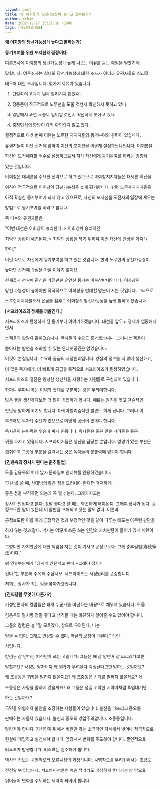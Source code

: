 ```yaml
---
layout: post
title: 왜 이회창의 당선가능성이 높다고 말하는가?
author: drkim
date: 2002-11-27 15:21:10 +0900
tags: [깨달음의대화]
---
```

**왜 이회창의 당선가능성이 높다고 말하는가?**  

  
**동기부여를 위한 포지션의 결정이다.**
  


여론조사에 이회창의 당선가능성이 높게 나오는 이유를 묻는 메일을 받았기에
  
답합니다. 여론조사는 실제의 당선가능성에 대한 조사가 아니라 유권자들의 심리적
  
태도에 대한 조사입니다. 몇가지 이유가 있습니다.


  


1. 단일화의 효과가 널리 알려지지 않았다.   

  
2. 정몽준이 적극적으로 노무현을 도울 것인지 확신하지 못하고 있다.  

  
3. 영남에서 과연 노풍이 일어날 것인지 확신하지 못하고 있다.  

  
4. 충청민심의 향방이 아직 확인되지 않고 있다. 


  


결정적으로 다섯 번째 이유는 노무현 지지자들의 동기부여와 관련이 있습니다.
  
유권자들이 이번 선거에 임하여 자신의 포지션을 어떻게 설정하느냐입니다. 이회창을
  
자신이 도전해야할 적수로 설정하므로서 자기 자신에게 동기부여를 하려는 경향이
  
있는 것입니다. 


  


이회창은 대세론을 주요한 전략으로 하고 있으므로 이회창지지자들은 대세론 확산을
  
위하여 적극적으로 이회창의 당선가능성을 높게 평가합니다. 반면 노무현지지자들은
  
아직 확실한 동기부여가 되지 않고 있으므로, 자신의 포지션을 도전자의 입장에 세우는
  
방법으로 동기부여를 하려고 합니다.


  


즉 다수의 유권자들은  

  
"이번 대선은 이회창이 승리한다. > 이회창이 승리하면
  
최악의 상황이 예견된다. > 최악의 상황을 막기 위하여 이번 대선에 관심을 가져야
  
한다."


  


이런 식으로 자신에게 동기부여를 하고 있는 것입니다. 만약 노무현의 당선가능성이
  
높다면 선거에 관심을 가질 이유가 없지요. 


  


현재로서 선거에 관심을 가질만한 유일한 동기는 이회창반대입니다. 이회창의
  
당선 가능성이 높아야만 적극적으로 이회창을 반대할 명분이 서는 것입니다. 그러므로
  
노무현지지자들조차 본심을 감추고 이회창의 당선가능성을 높게 말하고 있습니다.
  



  


  

  
**[서프라이즈의 정체를 까발긴다.]**  

  
서프라이즈가 탄생하게 된 동기부터 이야기하겠습니다. 대선을 앞두고 정세가 엄중해지면서
  
논객들의 할말이 많아졌습니다. 독자들의 수요도 증가했습니다. 그러나 논객들이
  
쏟아내는 발언을 소화할 수 있는 인터넷공간은 없었습니다. 


  


이것이 본질입니다. 수요와 공급의 시장원리입니다. 양질의 정보를 더 많이 생산하고,
  
더 많은 독자에게, 더 빠르게 공급할 목적으로 서프라이즈가 탄생하였습니다. 


  


서프라이즈의 필진은 왕성한 생산력을 자랑하는 사람들로 구성되어 있습니다.
  
좌파니 우파니 하는 이념의 잣대로 구분하는 것은 무의미합니다. 


  


많은 글을 생산하다보면 더 많이 개입하게 됩니다. 때로는 원칙을 잊고 전술적인
  
판단을 말하게 되기도 합니다. 마키아벨리즘적인 발언도 하게 됩니다. 그러나 이
  
부분에도 독자의 수요가 있으므로 마땅히 공급이 있어야 합니다. 


  


독자들의 분별력을 우습게 봐서 안됩니다. 독자들은 좋은 말을 가려들을 좋은
  
귀를 가지고 있습니다. 서프라이저들은 생산을 담당할 뿐입니다. 영양가 있는 부분은
  
섭취하고 그릇된 부분을 걸러내는 것은 독자들의 분별력에 맡겨야 합니다. 


  


  

  
**[김용옥의 장사가 된다는 춘추필법]**  

  
도올 김용옥의 어제 날자 문화일보 인터뷰를 인용하겠습니다. 


  


“기사를 쓸 때, 상대방의 좋은 점을 드러내야 한다면 철저하게
  
좋은 점을 부각하면 되는데 꼭 뭘 섞는다. 그래가지고는
  
장사가 안된다고 본다. 정말 좋다고 쓸 때는 화끈하게 해야된다. 그래야 장사가 된다. 공정보도란 말이 있는데 이 말만큼 오해되고 있는 말도 없다. 이른바
  
공정보도란 이름 아래 긍정적인 것과 부정적인 것을 같이 다루는 태도는 아무런 판단을
  
하지 않는 것과 같다. 기사는 어떻게 쓰든 쓰는 인간의 가치판단이 들어가 있게 마련이다.
  
그렇다면 가치판단에 대한 책임을 지는 것이 기사고 공정보도다. 그게 춘추필법(春秋筆法)이다."


  


위 인용부분에서 "장사가 안된다고 본다.~그래야 장사가
  
된다."는 부분에 주목해 주십시오. 서프라이즈는 시장원리를 존중합니다.
  
저희는 장사가 되는 길을 쫓아가겠습니다. 


  


  

  
**[진짜칼럼 무엇이 다른가?]**  

  
기성언론사의 칼럼들은 대개 누군가를 비난하는 내용으로 채워져 있습니다. 도올
  
김용옥의 말처럼 정말 좋다고 생각될 때는 화끈하게 밀어줄 수도 있어야 합니다.
  



  


그들의 칼럼은 늘 "잘 모르겠다, 참으로 우려된다, 나는
  
믿을 수 없다, 그래도 안심할 수 없다, 앞날의 보장이 안된다." 이런
  
식입니다. 


  


칼럼은 잘 안다는 지식인이 쓰는 것입니다. 그들은 왜 잘 알면서 잘 모르겠다고만
  
말할까요? 걱정도 팔자이지 왜 뭔가가 우려된다 걱정된다고만 말하는 것일까요?


  


왜 조중동은 희망을 말하지 않을까요? 왜 조중동은 신뢰를 말하지 않을까요? 왜
  
조중동은 사랑을 말하지 않을까요? 왜 그들은 성질 고약한 시어미처럼 투덜대기만
  
하는 것일까요? 


  


국민을 위협하여 불안을 조장하는 사람들이 있습니다. 불신을 퍼뜨리고 증오를
  
판매하는 자들이 있습니다. 불신과 증오의 상업주의입니다. 조중동입니다. 


  


달라져야 합니다. 지식인이 뒤에서 비판만 하는 소극적인 자세에서 벗어나 적극적으로
  
현실에 개입하고 실천해야 합니다. 앞장서서 변화를 주도해야 합니다. 필연적으로
  
리스크가 발생합니다. 리스크는 감수해야 합니다. 


  


역사의 진보는 시행착오와 오류시정의 과정입니다. 시행착오를 두려워해서는 조금도
  
전진할 수 없습니다. 서프라이저들은 욕을 먹더라도 과감하게 돌아가는 판 안으로
  
뛰어들어 변화를 주도하는 세력이 되어야 합니다.